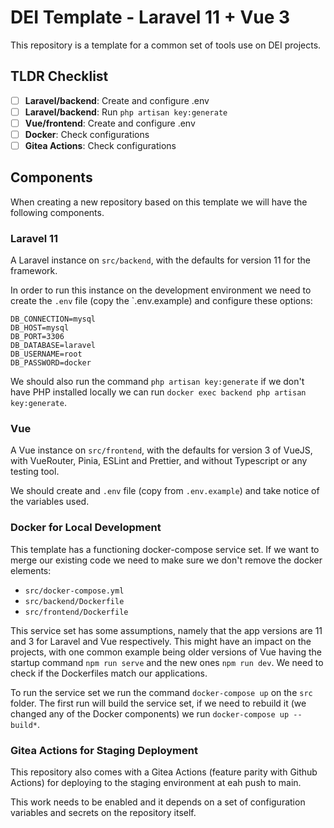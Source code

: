 # DEI Template - Laravel 11 + Vue 3

This repository is a template for a common set of tools use on DEI projects.

## TLDR Checklist

- [ ] **Laravel/backend**: Create and configure .env
- [ ] **Laravel/backend**: Run `php artisan key:generate` 
- [ ] **Vue/frontend**: Create and configure .env
- [ ] **Docker**: Check configurations
- [ ] **Gitea Actions**: Check configurations

## Components

When creating a new repository based on this template we will have the following components.

### Laravel 11

A Laravel instance on `src/backend`, with the defaults for version 11 for the framework.

In order to run this instance on the development environment we need to create the `.env` file (copy the `.env.example) and configure these options: 

```
DB_CONNECTION=mysql
DB_HOST=mysql
DB_PORT=3306
DB_DATABASE=laravel
DB_USERNAME=root
DB_PASSWORD=docker
```

We should also run the command `php artisan key:generate` if we don't have PHP installed locally we can run `docker exec backend php artisan key:generate`.
 
### Vue

A Vue instance on `src/frontend`, with the defaults for version 3 of VueJS, with VueRouter, Pinia, ESLint and Prettier, and without Typescript or any testing tool.

We should create and `.env` file (copy from `.env.example`) and take notice of the variables used.

### Docker for Local Development

This template has a functioning docker-compose service set. If we want to merge our existing code we need to make sure we don't remove the docker elements:

- `src/docker-compose.yml`
- `src/backend/Dockerfile`
- `src/frontend/Dockerfile`

This service set has some assumptions, namely that the app versions are 11 and 3 for Laravel and Vue respectively. This might have an impact on the projects, with one common example being older versions of Vue having the startup command `npm run serve` and the new ones `npm run dev`. We need to check if the Dockerfiles match our applications.

To run the service set we run the command `docker-compose up` on the `src` folder. The first run will build the service set, if we need to rebuild it (we changed any of the Docker components) we run `docker-compose up --build*`.

### Gitea Actions for Staging Deployment

This repository also comes with a Gitea Actions (feature parity with Github Actions) for deploying to the staging environment at eah push to main. 

This work needs to be enabled and it depends on a set of configuration variables and secrets on the repository itself.

